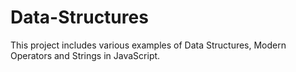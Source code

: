 # Data-Structures

This project includes various examples of Data Structures, Modern Operators and Strings in JavaScript.
